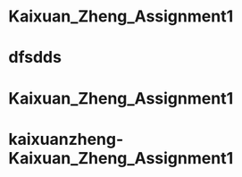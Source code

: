# Kaixuan_Zheng_Assignment1
# dfsdds
# Kaixuan_Zheng_Assignment1
# kaixuanzheng-Kaixuan_Zheng_Assignment1
